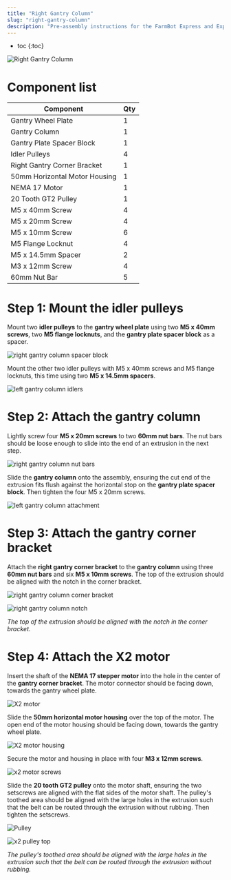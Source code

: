 ```yaml
---
title: "Right Gantry Column"
slug: "right-gantry-column"
description: "Pre-assembly instructions for the FarmBot Express and Express XL right gantry column"
---
```


* toc
{:toc}


![Right Gantry Column](_images/right_gantry_column.jpg)

# Component list

|Component                     |Qty                           |
|------------------------------|------------------------------|
|Gantry Wheel Plate            |1
|Gantry Column                 |1
|Gantry Plate Spacer Block     |1
|Idler Pulleys                 |4
|Right Gantry Corner Bracket   |1
|50mm Horizontal Motor Housing |1
|NEMA 17 Motor                 |1
|20 Tooth GT2 Pulley           |1
|M5 x 40mm Screw               |4
|M5 x 20mm Screw               |4
|M5 x 10mm Screw               |6
|M5 Flange Locknut             |4
|M5 x 14.5mm Spacer            |2
|M3 x 12mm Screw               |4
|60mm Nut Bar                  |5

# Step 1: Mount the idler pulleys
Mount two **idler pulleys** to the **gantry wheel plate** using two **M5 x 40mm screws**, two **M5 flange locknuts**, and the **gantry plate spacer block** as a spacer.

![right gantry column spacer block](_images/right_gantry_column_spacer_block.jpg)

Mount the other two idler pulleys with M5 x 40mm screws and M5 flange locknuts, this time using two **M5 x 14.5mm spacers**.

![left gantry column idlers](_images/left_gantry_column_idlers.jpg)

# Step 2: Attach the gantry column
Lightly screw four **M5 x 20mm screws** to two **60mm nut bars**. The nut bars should be loose enough to slide into the end of an extrusion in the next step.

![right gantry column nut bars](_images/right_gantry_column_nut_bars.jpg)

Slide the **gantry column** onto the assembly, ensuring the cut end of the extrusion fits flush against the horizontal stop on the **gantry plate spacer block**. Then tighten the four M5 x 20mm screws.

![left gantry column attachment](_images/left_gantry_column_attachment.jpg)

# Step 3: Attach the gantry corner bracket
Attach the **right gantry corner bracket** to the **gantry column** using three **60mm nut bars** and six **M5 x 10mm screws**. The top of the extrusion should be aligned with the notch in the corner bracket.

![right gantry column corner bracket](_images/right_gantry_column_corner_bracket.jpg)



![right gantry column notch](_images/right_gantry_column_notch.jpg)

_The top of the extrusion should be aligned with the notch in the corner bracket._

# Step 4: Attach the X2 motor
Insert the shaft of the **NEMA 17 stepper motor** into the hole in the center of the **gantry corner bracket**. The motor connector should be facing down, towards the gantry wheel plate.

![X2 motor](_images/x2_motor.jpg)

Slide the **50mm horizontal motor housing** over the top of the motor. The open end of the motor housing should be facing down, towards the gantry wheel plate.

![X2 motor housing](_images/x2_motor_housing.jpg)

Secure the motor and housing in place with four **M3 x 12mm screws**.

![x2 motor screws](_images/x2_motor_screws.jpg)

Slide the **20 tooth GT2 pulley** onto the motor shaft, ensuring the two setscrews are aligned with the flat sides of the motor shaft. The pulley's toothed area should be aligned with the large holes in the extrusion such that the belt can be routed through the extrusion without rubbing. Then tighten the setscrews.

![Pulley](_images/pulley.jpg)



![x2 pulley top](_images/x2_pulley_top.jpg)

_The pulley's toothed area should be aligned with the large holes in the extrusion such that the belt can be routed through the extrusion without rubbing._
